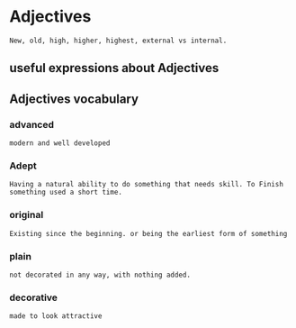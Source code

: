 # Adjectives

	New, old, high, higher, highest, external vs internal. 

## useful expressions about Adjectives

## Adjectives vocabulary

###  advanced   
	modern and well developed
### Adept
	Having a natural ability to do something that needs skill. To Finish something used a short time. 
### original
	Existing since the beginning. or being the earliest form of something
### plain
	not decorated in any way, with nothing added.
### decorative
	made to look attractive
	
